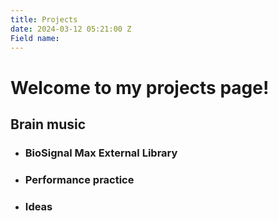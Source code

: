 ```yaml
---
title: Projects
date: 2024-03-12 05:21:00 Z
Field name: 
---
```


# Welcome to my projects page!

## Brain music

* ### **BioSignal Max External Library**


* ### **Performance practice**


* ### **Ideas**